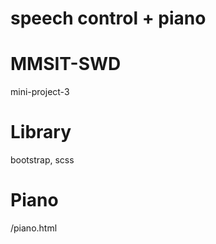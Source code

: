 # speech control + piano

  # MMSIT-SWD
  mini-project-3

  # Library
  bootstrap, scss

  # Piano
  /piano.html